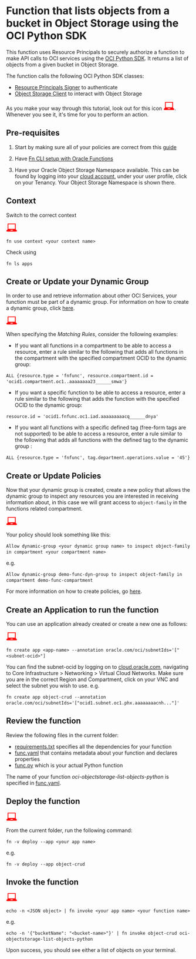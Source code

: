 # Function that lists objects from a bucket in Object Storage using the OCI Python SDK

This function uses Resource Principals to securely authorize a function to make
API calls to OCI services using the [OCI Python SDK](https://oracle-cloud-infrastructure-python-sdk.readthedocs.io/en/latest/index.html).
It returns a list of objects from a given bucket in Object Storage.

The function calls the following OCI Python SDK classes:
* [Resource Principals Signer](https://oracle-cloud-infrastructure-python-sdk.readthedocs.io/en/latest/api/signing.html#resource-principals-signer) to authenticate
* [Object Storage Client](https://oracle-cloud-infrastructure-python-sdk.readthedocs.io/en/latest/api/object_storage/client/oci.object_storage.ObjectStorageClient.html) to interact with Object Storage

As you make your way through this tutorial, look out for this icon ![user input icon](../images/userinput.png).
Whenever you see it, it's time for you to perform an action.


## Pre-requisites
1. Start by making sure all of your policies are correct from this [guide](https://docs.cloud.oracle.com/iaas/Content/Functions/Tasks/functionscreatingpolicies.htm?tocpath=Services%7CFunctions%7CPreparing%20for%20Oracle%20Functions%7CConfiguring%20Your%20Tenancy%20for%20Function%20Development%7C_____4)

2. Have [Fn CLI setup with Oracle Functions](https://docs.cloud.oracle.com/iaas/Content/Functions/Tasks/functionsconfiguringclient.htm?tocpath=Services%7CFunctions%7CPreparing%20for%20Oracle%20Functions%7CConfiguring%20Your%20Client%20Environment%20for%20Function%20Development%7C_____0)

3. Have your Oracle Object Storage Namespace available. This can be found by
logging into your [cloud account](https://console.us-ashburn-1.oraclecloud.com/),
under your user profile, click on your Tenancy. Your Object Storage Namespace
is shown there.


## Context
Switch to the correct context

![user input icon](../images/userinput.png)
```
fn use context <your context name>
```
Check using
```
fn ls apps
```


## Create or Update your Dynamic Group
In order to use and retrieve information about other OCI Services, your function
must be part of a dynamic group. For information on how to create a dynamic group,
click [here](https://docs.cloud.oracle.com/iaas/Content/Identity/Tasks/managingdynamicgroups.htm#To).

![user input icon](../images/userinput.png)

When specifying the *Matching Rules*, consider the following examples:
* If you want all functions in a compartment to be able to access a resource,
enter a rule similar to the following that adds all functions in the compartment
with the specified compartment OCID to the dynamic group:
```
ALL {resource.type = 'fnfunc', resource.compartment.id = 'ocid1.compartment.oc1..aaaaaaaa23______smwa'}
```
* If you want a specific function to be able to access a resource, enter a rule
similar to the following that adds the function with the specified OCID to the
dynamic group:
```
resource.id = 'ocid1.fnfunc.oc1.iad.aaaaaaaaacq______dnya'
```
* If you want all functions with a specific defined tag (free-form tags are
not supported) to be able to access a resource, enter a rule similar to the
following that adds all functions with the defined tag to the dynamic group :
```
ALL {resource.type = 'fnfunc', tag.department.operations.value = '45'}
```


## Create or Update Policies
Now that your dynamic group is created, create a new policy that allows the
dynamic group to inspect any resources you are interested in receiving
information about, in this case we will grant access to `object-family` in
the functions related compartment.

![user input icon](../images/userinput.png)

Your policy should look something like this:
```
Allow dynamic-group <your dynamic group name> to inspect object-family in compartment <your compartment name>
```
e.g.
```
Allow dynamic-group demo-func-dyn-group to inspect object-family in compartment demo-func-compartment
```
For more information on how to create policies, go [here](https://docs.cloud.oracle.com/iaas/Content/Identity/Concepts/policysyntax.htm).


## Create an Application to run the function
You can use an application already created or create a new one as follows:

![user input icon](../images/userinput.png)
```
fn create app <app-name> --annotation oracle.com/oci/subnetIds='["<subnet-ocid>"]
```
You can find the subnet-ocid by logging on to [cloud.oracle.com](https://cloud.oracle.com/en_US/sign-in),
navigating to Core Infrastructure > Networking > Virtual Cloud Networks. Make
sure you are in the correct Region and Compartment, click on your VNC and
select the subnet you wish to use.
e.g.
```
fn create app object-crud --annotation oracle.com/oci/subnetIds='["ocid1.subnet.oc1.phx.aaaaaaaacnh..."]'
```


## Review the function
Review the following files in the current folder:
- [requirements.txt](./requirements.txt) specifies all the dependencies for your function
- [func.yaml](./func.yaml) that contains metadata about your function and declares properties
- [func.py](./func.py) which is your actual Python function

The name of your function *oci-objectstorage-list-objects-python* is specified in [func.yaml](./func.yaml).


## Deploy the function
![user input icon](../images/userinput.png)

From the current folder, run the following command:
```
fn -v deploy --app <your app name>
```
e.g.
```
fn -v deploy --app object-crud
```


## Invoke the function
![user input icon](../images/userinput.png)
```
echo -n <JSON object> | fn invoke <your app name> <your function name>
```
e.g.
```
echo -n '{"bucketName": "<bucket-name>"}' | fn invoke object-crud oci-objectstorage-list-objects-python
```
Upon success, you should see either a list of objects on your terminal.
